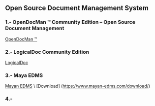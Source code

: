 ## Open Source Document Management System
### 1.- OpenDocMan ™ Community Edition – Open Source Document Management 
[OpenDocMan ™](https://www.opendocman.com/)
### 2.- LogicalDoc Community Edition
[LogicalDoc](https://www.logicaldoc.es/es/download-logicaldoc-community)
### 3.- Maya EDMS
[Mayan EDMS](https://www.mayan-edms.com/) \\
[Download] (https://www.mayan-edms.com/download/)
### 4.-

